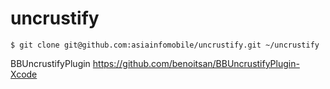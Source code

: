 uncrustify
==========

```
$ git clone git@github.com:asiainfomobile/uncrustify.git ~/uncrustify
```

BBUncrustifyPlugin https://github.com/benoitsan/BBUncrustifyPlugin-Xcode

